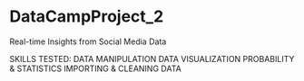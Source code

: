 # DataCampProject_2
Real-time Insights from Social Media Data


SKILLS TESTED:
DATA MANIPULATION
DATA VISUALIZATION
PROBABILITY & STATISTICS
IMPORTING & CLEANING DATA
